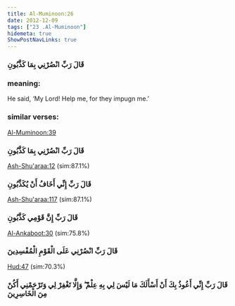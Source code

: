 ```yaml
---
title: Al-Muminoon:26
date: 2012-12-09
tags: ["23 .Al-Muminoon"]
hidemeta: true 
ShowPostNavLinks: true 
---
```

### قَالَ رَبِّ انْصُرْنِي بِمَا كَذَّبُونِ
### meaning: 
He said, ‘My Lord! Help me, for they impugn me.’
### similar verses: 

[Al-Muminoon:39](/23/39)

### قَالَ رَبِّ انْصُرْنِي بِمَا كَذَّبُونِ

[Ash-Shu'araa:12](/26/12) (sim:87.1%)

### قَالَ رَبِّ إِنِّي أَخَافُ أَنْ يُكَذِّبُونِ

[Ash-Shu'araa:117](/26/117) (sim:87.1%)

### قَالَ رَبِّ إِنَّ قَوْمِي كَذَّبُونِ

[Al-Ankaboot:30](/29/30) (sim:75.8%)

### قَالَ رَبِّ انْصُرْنِي عَلَى الْقَوْمِ الْمُفْسِدِينَ

[Hud:47](/11/47) (sim:70.3%)

### قَالَ رَبِّ إِنِّي أَعُوذُ بِكَ أَنْ أَسْأَلَكَ مَا لَيْسَ لِي بِهِ عِلْمٌ ۖ وَإِلَّا تَغْفِرْ لِي وَتَرْحَمْنِي أَكُنْ مِنَ الْخَاسِرِينَ
